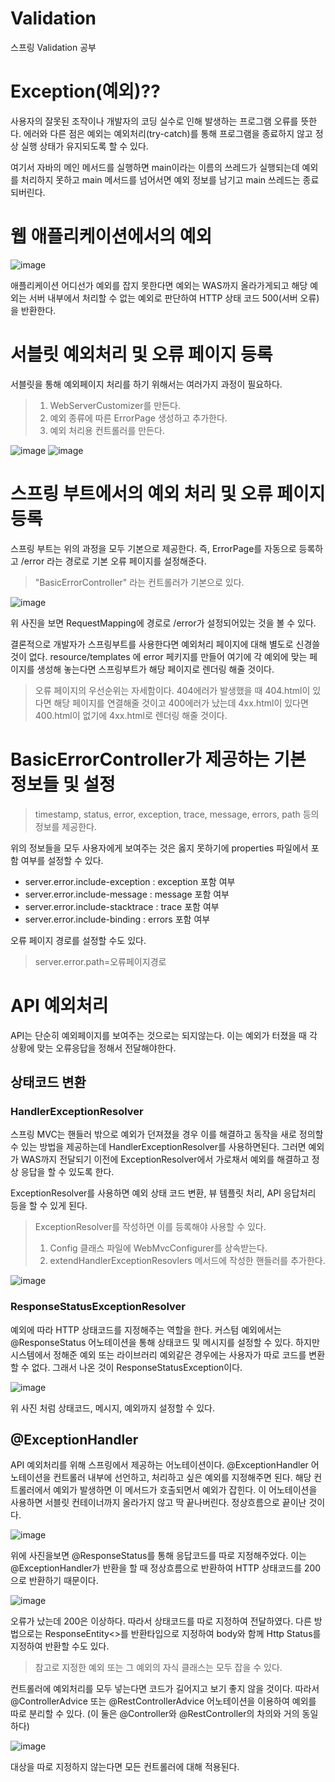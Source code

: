 # Validation
스프링 Validation 공부

# Exception(예외)??
사용자의 잘못된 조작이나 개발자의 코딩 실수로 인해 발생하는 프로그램 오류를 뜻한다.
에러와 다른 점은 예외는 예외처리(try-catch)를 통해 프로그램을 종료하지 않고 정상 실행 상태가 유지되도록 할 수 있다.

여기서 자바의 메인 메서드를 실행하면 main이라는 이름의 쓰레드가 실행되는데 예외를 처리하지 못하고 main 메서드를 넘어서면 예외 정보를 남기고 main 쓰레드는 종료되버린다.

# 웹 애플리케이션에서의 예외
![image](https://user-images.githubusercontent.com/97887047/199903735-f6f7db68-3c55-4797-8dde-f9d84b876ceb.png)

애플리케이션 어디선가 예외를 잡지 못한다면 예외는 WAS까지 올라가게되고 해당 예외는 서버 내부에서 처리할 수 없는 예외로 판단하여 HTTP 상태 코드 500(서버 오류)을 반환한다.

# 서블릿 예외처리 및 오류 페이지 등록
서블릿을 통해 예외페이지 처리를 하기 위해서는 여러가지 과정이 필요하다.
>1. WebServerCustomizer를 만든다.
>2. 예외 종류에 따른 ErrorPage 생성하고 추가한다.
>3. 예외 처리용 컨트롤러를 만든다.

![image](https://user-images.githubusercontent.com/97887047/199906229-7dd3ba4d-950a-4899-b075-6b4a42ac9dd1.png)
![image](https://user-images.githubusercontent.com/97887047/199906496-d7c613d6-ea89-43aa-93e8-aa71fe87d1f4.png)


# 스프링 부트에서의 예외 처리 및 오류 페이지 등록
스프링 부트는 위의 과정을 모두 기본으로 제공한다. 즉, ErrorPage를 자동으로 등록하고 /error 라는 경로로 기본 오류 페이지를 설정해준다.
> "BasicErrorController" 라는 컨트롤러가 기본으로 있다.

![image](https://user-images.githubusercontent.com/97887047/199906926-6d031207-2e88-477b-93d6-a233e05d3720.png)

위 사진을 보면 RequestMapping에 경로로 /error가 설정되어있는 것을 볼 수 있다.

결론적으로 개발자가 스프링부트를 사용한다면 예외처리 페이지에 대해 별도로 신경쓸 것이 없다. 
resource/templates 에 error 페키지를 만들어 여기에 각 예외에 맞는 페이지를 생성해 놓는다면 스프링부트가 해당 페이지로 렌더링 해줄 것이다.
>오류 페이지의 우선순위는 자세함이다. 404에러가 발생했을 때 404.html이 있다면 해당 페이지를 연결해줄 것이고 400에러가 났는데 4xx.html이 있다면 400.html이 없기에 4xx.html로 렌더링 해줄 것이다.

# BasicErrorController가 제공하는 기본 정보들 및 설정
> timestamp, status, error, exception, trace, message, errors, path 등의 정보를 제공한다. 

위의 정보들을 모두 사용자에게 보여주는 것은 옳지 못하기에 properties 파일에서 포함 여부를 설정할 수 있다.
- server.error.include-exception : exception 포함 여부
- server.error.include-message : message 포함 여부
- server.error.include-stacktrace : trace 포함 여부
- server.error.include-binding : errors 포함 여부

오류 페이지 경로를 설정할 수도 있다.
> server.error.path=오류페이지경로

# API 예외처리
API는 단순히 예외페이지를 보여주는 것으로는 되지않는다. 이는 예외가 터졌을 때 각 상황에 맞는 오류응답을 정해서 전달해야한다.

## 상태코드 변환
### HandlerExceptionResolver
스프링 MVC는 핸들러 밖으로 예외가 던져졌을 경우 이를 해결하고 동작을 새로 정의할 수 있는 방법을 제공하는데 HandlerExceptionResolver를 사용하면된다.
그러면 예외가 WAS까지 전달되기 이전에 ExceptionResolver에서 가로채서 예외를 해결하고 정상 응답을 할 수 있도록 한다.

ExceptionResolver를 사용하면 예외 상태 코드 변환, 뷰 템플릿 처리, API 응답처리 등을 할 수 있게 된다.

>ExceptionResolver를 작성하면 이를 등록해야 사용할 수 있다.
>1. Config 클래스 파일에 WebMvcConfigurer를 상속받는다.
>2. extendHandlerExceptionResovlers 메서드에 작성한 핸들러를 추가한다.

![image](https://user-images.githubusercontent.com/97887047/199920994-b1a8f3c0-75c5-4eb3-a255-06a6ddc0eedb.png)

### ResponseStatusExceptionResolver
예외에 따라 HTTP 상태코드를 지정해주는 역할을 한다.
커스텀 예외에서는 @ResponseStatus 어노테이션을 통해 상태코드 및 메시지를 설정할 수 있다. 하지만 시스템에서 정해준 예외 또는 라이브러리 예외같은 경우에는 사용자가 따로 코드를 변환할 수 없다. 그래서 나온 것이 ResponseStatusException이다.

![image](https://user-images.githubusercontent.com/97887047/199924636-4c0d5ce7-5544-4512-8601-8fe79f725ad1.png)

위 사진 처럼 상태코드, 메시지, 예외까지 설정할 수 있다.

## @ExceptionHandler
API 예외처리를 위해 스프링에서 제공하는 어노테이션이다.
@ExceptionHandler 어노테이션을 컨트롤러 내부에 선언하고, 처리하고 싶은 예외를 지정해주면 된다. 해당 컨트롤러에서 예외가 발생하면 이 메서드가 호출되면서 예외가 잡힌다.
이 어노테이션을 사용하면 서블릿 컨테이너까지 올라가지 않고 딱 끝나버린다. 정상흐름으로 끝이난 것이다.

![image](https://user-images.githubusercontent.com/97887047/199928900-415a9de7-1b35-426d-b794-ca40eafb57cc.png)

위에 사진을보면 @ResponseStatus를 통해 응답코드를 따로 지정해주었다. 이는 @ExceptionHandler가 반환을 할 때 정상흐름으로 반환하여 HTTP 상태코드를 200으로 반환하기 때문이다. 

![image](https://user-images.githubusercontent.com/97887047/199929308-fe878771-72ed-4f60-93fb-7bd8bd19998d.png)

오류가 났는데 200은 이상하다. 따라서 상태코드를 따로 지정하여 전달하였다.
다른 방법으로는 ResponseEntity<>를 반환타입으로 지정하여 body와 함께 Http Status를 지정하여 반환할 수도 있다.

> 참고로 지정한 예외 또는 그 예외의 자식 클래스는 모두 잡을 수 있다.

컨트롤러에 예외처리를 모두 넣는다면 코드가 길어지고 보기 좋지 않을 것이다. 따라서 @ControllerAdvice 또는 @RestControllerAdvice 어노테이션을 이용하여 예외를 따로 분리할 수 있다. (이 둘은 @Controller와 @RestController의 차의와 거의 동일하다)

![image](https://user-images.githubusercontent.com/97887047/199934483-f5a765cb-9705-4045-92fb-cc5f2b77738e.png)

대상을 따로 지정하지 않는다면 모든 컨트롤러에 대해 적용된다.
